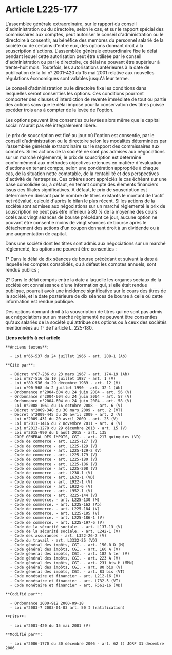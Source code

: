 # Article L225-177

L'assemblée générale extraordinaire, sur le rapport du conseil d'administration ou du directoire, selon le cas, et sur le
rapport spécial des commissaires aux comptes, peut autoriser le conseil d'administration ou le directoire à consentir, au
bénéfice des membres du personnel salarié de la société ou de certains d'entre eux, des options donnant droit à la
souscription d'actions. L'assemblée générale extraordinaire fixe le délai pendant lequel cette autorisation peut être
utilisée par le conseil d'administration ou par le directoire, ce délai ne pouvant être supérieur à trente-huit mois.
Toutefois, les autorisations antérieures à la date de publication de la loi n° 2001-420 du 15 mai 2001 relative aux nouvelles
régulations économiques sont valables jusqu'à leur terme. 

Le conseil d'administration ou le directoire fixe les conditions dans lesquelles seront consenties les options. Ces
conditions pourront comporter des clauses d'interdiction de revente immédiate de tout ou partie des actions sans que le délai
imposé pour la conservation des titres puisse excéder trois ans à compter de la levée de l'option. 

Les options peuvent être consenties ou levées alors même que le capital social n'aurait pas été intégralement libéré. 

Le prix de souscription est fixé au jour où l'option est consentie, par le conseil d'administration ou le directoire selon
les modalités déterminées par l'assemblée générale extraordinaire sur le rapport des commissaires aux comptes. Si les actions
de la société ne sont pas admises aux négociations sur un marché réglementé, le prix de souscription est déterminé
conformément aux méthodes objectives retenues en matière d'évaluation d'actions en tenant compte, selon une pondération
appropriée à chaque cas, de la situation nette comptable, de la rentabilité et des perspectives d'activité de l'entreprise.
Ces critères sont appréciés le cas échéant sur une base consolidée ou, à défaut, en tenant compte des éléments financiers
issus des filiales significatives. A défaut, le prix de souscription est déterminé en divisant par le nombre de titres
existants le montant de l'actif net réévalué, calculé d'après le bilan le plus récent. Si les actions de la société sont
admises aux négociations sur un marché réglementé le prix de souscription ne peut pas être inférieur à 80 % de la moyenne des
cours cotés aux vingt séances de bourse précédant ce jour, aucune option ne pouvant être consentie moins de vingt séances de
bourse après le détachement des actions d'un coupon donnant droit à un dividende ou à une augmentation de capital. 

Dans une société dont les titres sont admis aux négociations sur un marché réglementé, les options ne peuvent être
consenties : 

1° Dans le délai de dix séances de bourse précédant et suivant la date à laquelle les comptes consolidés, ou à défaut les
comptes annuels, sont rendus publics ; 

2° Dans le délai compris entre la date à laquelle les organes sociaux de la société ont connaissance d'une information qui,
si elle était rendue publique, pourrait avoir une incidence significative sur le cours des titres de la société, et la date
postérieure de dix séances de bourse à celle où cette information est rendue publique. 

Des options donnant droit à la souscription de titres qui ne sont pas admis aux négociations sur un marché réglementé ne
peuvent être consenties qu'aux salariés de la société qui attribue ces options ou à ceux des sociétés mentionnées au 1° de
l'article L. 225-180.

**Liens relatifs à cet article**

	**Anciens textes**:

	  - Loi n°66-537 du 24 juillet 1966 - art. 208-1 (Ab)

	**Cité par**:

	  - Décret n°67-236 du 23 mars 1967 - art. 174-19 (Ab)
	  - Loi n°87-516 du 10 juillet 1987 - art. 1 (V)
	  - Loi n°89-936 du 29 décembre 1989 - art. 12 (V)
	  - Loi n°90-568 du 2 juillet 1990 - art. 32-1 (Ab)
	  - Ordonnance n°2004-604 du 24 juin 2004 - art. 56 (V)
	  - Ordonnance n°2004-604 du 24 juin 2004 - art. 57 (V)
	  - Ordonnance n°2004-604 du 24 juin 2004 - art. 58 (V)
	  - Loi n°2008-1061 du 16 octobre 2008 - art. 6 (V)
	  - Décret n°2009-348 du 30 mars 2009 - art. 2 (VT)
	  - Décret n°2009-445 du 20 avril 2009 - art. 2 (V)
	  - Loi n°2009-431 du 20 avril 2009 - art. 25 (V)
	  - Loi n°2011-1416 du 2 novembre 2011 - art. 4 (V)
	  - Loi n°2013-1278 du 29 décembre 2013 - art. 15 (V)
	  - Loi n°2015-990 du 6 août 2015 - art. 135
	  - CODE GENERAL DES IMPOTS, CGI. - art. 217 quinquies (VD)
	  - Code de commerce - art. L225-127 (V)
	  - Code de commerce - art. L225-129 (V)
	  - Code de commerce - art. L225-129-2 (V)
	  - Code de commerce - art. L225-179 (V)
	  - Code de commerce - art. L225-180 (V)
	  - Code de commerce - art. L225-186 (V)
	  - Code de commerce - art. L225-208 (V)
	  - Code de commerce - art. L238-1 (V)
	  - Code de commerce - art. L632-1 (VD)
	  - Code de commerce - art. L922-1 (V)
	  - Code de commerce - art. L932-6 (V)
	  - Code de commerce - art. L952-1 (V)
	  - Code de commerce - art. R225-144 (V)
	  - Code de commerce. - art. L225-130 (M)
	  - Code de commerce. - art. L225-162 (Ab)
	  - Code de commerce. - art. L225-184 (V)
	  - Code de commerce. - art. L225-185 (V)
	  - Code de commerce. - art. L225-186-1 (V)
	  - Code de commerce. - art. L225-197-6 (V)
	  - Code de la sécurité sociale. - art. L137-13 (V)
	  - Code de la sécurité sociale. - art. L242-1 (V)
	  - Code des assurances - art. L322-26-7 (V)
	  - Code du travail - art. L3332-25 (VD)
	  - Code général des impôts, CGI. - art. 150-0 D (M)
	  - Code général des impôts, CGI. - art. 160 A (V)
	  - Code général des impôts, CGI. - art. 182 A ter (V)
	  - Code général des impôts, CGI. - art. 223 A (V)
	  - Code général des impôts, CGI. - art. 231 bis H (MMN)
	  - Code général des impôts, CGI. - art. 80 bis (V)
	  - Code général des impôts, CGI. - art. 83 bis (VT)
	  - Code monétaire et financier - art. L212-16 (V)
	  - Code monétaire et financier - art. L732-5 (VT)
	  - Code monétaire et financier - art. R561-16 (VD)

	**Codifié par**:

	  - Ordonnance 2000-912 2000-09-18
	  - Loi n°2003-7 2003-01-03 art. 50 I (ratification)

	**Cite**:

	  - Loi n°2001-420 du 15 mai 2001 (V)

	**Modifié par**:

	  - Loi n°2006-1770 du 30 décembre 2006 - art. 62 () JORF 31 décembre 2006
